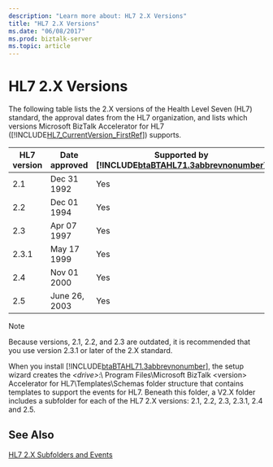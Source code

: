 ```yaml
---
description: "Learn more about: HL7 2.X Versions"
title: "HL7 2.X Versions"
ms.date: "06/08/2017"
ms.prod: biztalk-server
ms.topic: article
---
```

# HL7 2.X Versions
The following table lists the 2.X versions of the Health Level Seven (HL7) standard, the approval dates from the HL7 organization, and lists which versions Microsoft BizTalk Accelerator for HL7 ([!INCLUDE[HL7_CurrentVersion_FirstRef](../../includes/hl7-currentversion-firstref-md.md)]) supports.  


| HL7 version | Date approved | Supported by [!INCLUDE[btaBTAHL71.3abbrevnonumber](../../includes/btabtahl71-3abbrevnonumber-md.md)] |
|-------------|---------------|------------------------------------------------------------------------------------------------------|
|     2.1     |  Dec 31 1992  |                                                 Yes                                                  |
|     2.2     |  Dec 01 1994  |                                                 Yes                                                  |
|     2.3     |  Apr 07 1997  |                                                 Yes                                                  |
|    2.3.1    |  May 17 1999  |                                                 Yes                                                  |
|     2.4     |  Nov 01 2000  |                                                 Yes                                                  |
|     2.5     | June 26, 2003 |                                                 Yes                                                  |

> [!NOTE]
>  Because versions, 2.1, 2.2, and 2.3 are outdated, it is recommended that you use version 2.3.1 or later of the 2.X standard.  

 When you install [!INCLUDE[btaBTAHL71.3abbrevnonumber](../../includes/btabtahl71-3abbrevnonumber-md.md)], the setup wizard creates the *\<drive\>*:\ Program Files\\Microsoft BizTalk \<version\> Accelerator for HL7\Templates\Schemas folder structure that contains templates to support the events for HL7. Beneath this folder, a V2.X folder includes a subfolder for each of the HL7 2.X versions: 2.1, 2.2, 2.3, 2.3.1, 2.4 and 2.5.  

## See Also  
 [HL7 2.X Subfolders and Events](../../adapters-and-accelerators/accelerator-hl7/hl7-2-x-subfolders-and-events.md)
